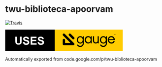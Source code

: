 # twu-biblioteca-apoorvam

[![Travis](https://img.shields.io/travis/rust-lang/rust.svg)](https://github.com/apoorvam/twu-biblioteca-apoorvam)

[![Gauge Badge](https://raw.githubusercontent.com/apoorvam/twu-biblioteca-apoorvam/master/Gauge_Badge.svg)](http://getgauge.io)

Automatically exported from code.google.com/p/twu-biblioteca-apoorvam
